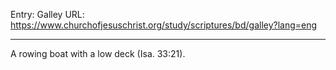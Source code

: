 Entry: Galley
URL: https://www.churchofjesuschrist.org/study/scriptures/bd/galley?lang=eng

---

A rowing boat with a low deck (Isa. 33:21).
